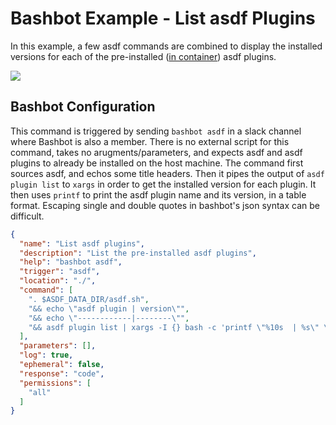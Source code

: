 # Bashbot Example - List asdf Plugins

In this example, a few asdf commands are combined to display the installed versions for each of the pre-installed ([in container](.tool-versions)) asdf plugins.

<img src="https://i.imgur.com/HHzHlFK.gif">

## Bashbot Configuration

This command is triggered by sending `bashbot asdf` in a slack channel where Bashbot is also a member. There is no external script for this command, takes no arugments/parameters, and expects asdf and asdf plugins to already be installed on the host machine. The command first sources asdf, and echos some title headers. Then it pipes the output of `asdf plugin list` to `xargs` in order to get the installed version for each plugin. It then uses `printf` to print the asdf plugin name and its version, in a table format. Escaping single and double quotes in bashbot's json syntax can be difficult.

```json
{
  "name": "List asdf plugins",
  "description": "List the pre-installed asdf plugins",
  "help": "bashbot asdf",
  "trigger": "asdf",
  "location": "./",
  "command": [
    ". $ASDF_DATA_DIR/asdf.sh",
    "&& echo \"asdf plugin | version\"",
    "&& echo \"------------|--------\"",
    "&& asdf plugin list | xargs -I {} bash -c 'printf \"%10s  | %s\" \"{}\" \"$(asdf list {} | awk '\"'\"'{print $1}'\"'\"')\" && echo'"
  ],
  "parameters": [],
  "log": true,
  "ephemeral": false,
  "response": "code",
  "permissions": [
    "all"
  ]
}
```